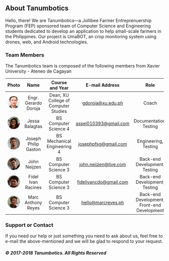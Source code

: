 ## About Tanumbotics

Hello, there! We are Tanumbotics&mdash;a Jollibee Farmer Entreprenuership Program (FEP) sponsored team of Computer Science and Engineering students dedicated to develop an application to help small-scale farmers in the Philippines. Our project is UmaBOT, an crop monitoring system using drones, web, and Android technologies. 

### Team Members

The Tanumbotics team is composed of the following members from Xavier University - Ateneo de Cagayan

| Photo | Name | Course and Year | E-mail Address | Role |
| :---: | :--: | :-------------: | :------------: | :--: |
| ![Gerardo](assets/images/gerardo.png) | Engr. Gerardo Doroja | Dean, XU College of Computer Studies | gdoroja@xu.edu.ph | Coach |
| ![Jessa](assets/images/jessa.png) | Jessa Balagtas | BS Computer Science 4 | assej010393@gmail.com | Documentation, Testing |
| ![Joseph](assets/images/joseph.png) | Joseph Philip Gaston | BS Mechanical Engineering 4 | josephpfsg@gmail.com | Engineering, Testing |
| ![John](assets/images/john.png) | John Neijzen | BS Computer Science 3 | john.neijzen@live.com | Back-end Development, Testing |
| ![Fidel](assets/images/fidel.png) | Fidel Ivan Racines | BS Computer Science 3 | fidelivancdo@gmail.com | Back-end Development, Testing |
| ![Marc](assets/images/marc.png) | Marc Anthony Reyes | BS Computer Science 3 | hello@marcreyes.ph | Back-end Development, Front-end Development |

### Support or Contact

If you need our help or just something you need to ask about us, feel free to e-mail the above-mentioned and we will be glad to respond to your request.

##### &copy; 2017-2018 Tanumbotics. All Rights Reserved
